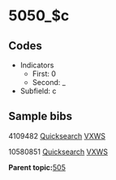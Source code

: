 # 5050\_$c

## Codes

-   Indicators
    -   First: 0
    -   Second: \_
-   Subfield: c

## Sample bibs

4109482 [Quicksearch](https://search.library.yale.edu/catalog/4109482) [VXWS](http://prodorbis.library.yale.edu:7014/vxws/GetHoldingsService?bibId=4109482)

10580851 [Quicksearch](https://search.library.yale.edu/catalog/10580851) [VXWS](http://prodorbis.library.yale.edu:7014/vxws/GetHoldingsService?bibId=10580851)

**Parent topic:**[505](../../tags/505/505.md)

